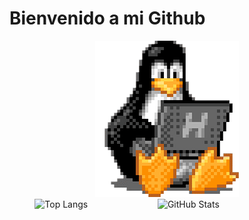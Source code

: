 # Bienvenido a mi Github
<html>
  <div style="text-align: center;">
  <img src="https://github.com/DerDAVO/ISO/blob/main/media/tux-gif.gif" alt="Tux" style="max-width: 100%; height: auto;">
</div>

<div style="display: flex; justify-content: center;">
  <img src="https://github-readme-stats.vercel.app/api/top-langs/?username=DerDAVO&bg_color=00000000" alt="Top Langs" style="width: 34%; margin-right: 5%;">
  <img src="https://github-readme-stats.vercel.app/api?username=DerDAVO&show_icons=true&theme=transparent" alt="GitHub Stats" style="width: 45%;">
</div>
</html>

